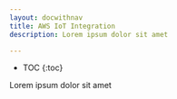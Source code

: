 ```yaml
---
layout: docwithnav
title: AWS IoT Integration
description: Lorem ipsum dolor sit amet 

---
```


* TOC
{:toc}

Lorem ipsum dolor sit amet